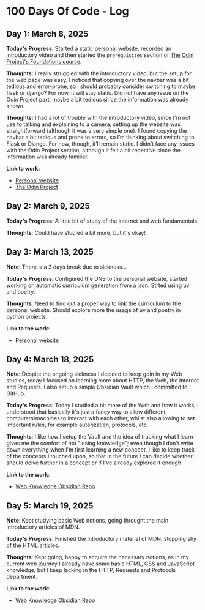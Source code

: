 # 100 Days Of Code - Log

## Day 1: March 8, 2025

**Today's Progress**: [Started a static personal website](https://github.com/AlessandroKuz/AlessandroKuz.github.io/tree/cceb488432c5db8fac7b0c56013feb4ff692c00e),
recorded an introductory video and
then started the `prerequisites` section of [The Odin Project's Foundations course](https://www.theodinproject.com/paths/foundations/courses/foundations).

**Thoughts:** I really struggled with the introductory video, but the setup for the web page was easy.
I noticed that copying over the navbar was a bit tedious and error-prone, so i should probably consider switching to
maybe flask or django? For now, it will stay static.
Did not have any issue on the Odin Project part, maybe a bit tedious since the information was already known.

**Thoughts:** I had a lot of trouble with the introductory video, since I'm not use to talking and explaining to a camera;
setting up the website was straightforward (although it was a very simple one).
I found copying the navbar a bit tedious and prone to errors, so I’m thinking about switching to Flask or Django.
For now, though, it’ll remain static.
I didn’t face any issues with the Odin Project section, although it felt a bit repetitive since the information was already familiar.

**Link to work:**
- [Personal website](https://www.alessandrokuz.github.io)
- [The Odin Project](https://www.theodinproject.com/)


## Day 2: March 9, 2025

**Today's Progress**: A little bit of study of the internet and web fundamentals

**Thoughts**: Could have studied a bit more, but it's okay!


## Day 3: March 13, 2025

**Note**: There is a 3 days break due to sickness...

**Today's Progress**: Configured the DNS to the personal website, started working on automatic curriculum generation from a json. Strted using uv and poetry.

**Thoughts**: Need to find out a proper way to link the curriculum to the personal website. Should explore more the usage of uv and poetry in python projects.

**Link to the work**:
- [Personal website](https://www.alessandrokuz.info)


## Day 4: March 18, 2025

**Note**: Despite the ongoing sickness I decided to keep goin in my Web studies, today I focused on learning more about HTTP, the Web, the Internet and Requests. I also setup a simple Obsidian Vault which I committed to GitHub.

**Today's Progress**: Today I studied a bit more of the Web and how it works, I understood that basically it's just a fancy way to allow different computers/machines to interact with each other, whilst also allowing to set important rules, for example autorization, protocols, etc.

**Thoughts**: I like how I setup the Vault and the idea of tracking what I learn gives me the comfort of not "losing knowledge"; even though I don't write down everything when I'm first learning a new concept, I like to keep track of the concepts I touched upon, so that in the future I can decide whether I should delve further in a concept or if I've already explored it enough.

**Link to the work**:
- [Web Knowledge Obsidian Repo](https://www.github.com/AlessandroKuz/My-Web-Knowledge-Hub)

## Day 5: March 19, 2025

**Note**: Kept studying basic Web notions, going throught the main introductory articles of MDN.

**Today's Progress**: Finished the introductory material of MDN, stopping shy of the HTML articles.

**Thoughts**: Kept going, happy to acquire the necessary notions, as in my current web journey I already have some basic HTML, CSS and JavaScript knowledge, but I keep lacking in the HTTP, Requests and Protocols department.

**Link to the work**:
- [Web Knowledge Obsidian Repo](https://www.github.com/AlessandroKuz/My-Web-Knowledge-Hub)

<!-- ## Day 5: March 19, 2025 -->
<!---->
<!-- **Note**: . -->
<!---->
<!-- **Today's Progress**: . -->
<!---->
<!-- **Thoughts**: . -->
<!---->
<!-- **Link to the work**: -->
<!-- - [.](https://www.) -->


